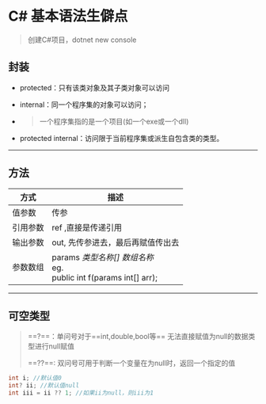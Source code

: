 # C# 基本语法生僻点

> 创建C#项目，dotnet new console

## 封装

- protected：只有该类对象及其子类对象可以访问

- internal：同一个程序集的对象可以访问；

- > 一个程序集指的是一个项目(如一个exe或一个dll)

- protected internal：访问限于当前程序集或派生自包含类的类型。

---

## 方法

| 方式     | 描述                                                         |
| -------- | ------------------------------------------------------------ |
| 值参数   | 传参                                                         |
| 引用参数 | ref ,直接是传递引用                                          |
| 输出参数 | out, 先传参进去，最后再赋值传出去                            |
| 参数数组 | params *类型名称[]* *数组名称* <br />eg. <br />public int f(params int[] arr); |

---

## 可空类型

> ==?==：单问号对于==int,double,bool等== 无法直接赋值为null的数据类型进行null赋值
>
> ==??==: 双问号可用于判断一个变量在为null时，返回一个指定的值

```c#
int i; //默认值0
int? ii; //默认值null
int iii = ii ?? 1; //如果ii为null，则iii为1
```

